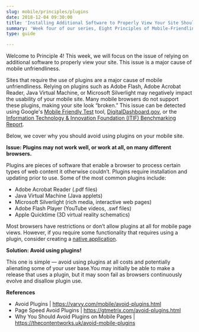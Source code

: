 ```yaml
---
slug: mobile/principles/plugins
date: 2018-12-04 09:30:00
title: 'Installing Additional Software to Properly View Your Site Should Not Be Necessary'
summary: 'Week four of our series, Eight Principles of Mobile-Friendliness, covers the issue of relying on additional software to properly view your site.'
type: guide

---
```


Welcome to Principle 4! This week, we will focus on the issue of relying on additional software to properly view your site. This issue is a major cause of mobile unfriendliness.  

Sites that require the use of plugins are a major cause of mobile unfriendliness. Relying on plugins such as Adobe Flash, Adobe Acrobat Reader, Java Virtual Machine, or Microsoft Silverlight may negatively impact the usability of your mobile site. Many mobile browsers do not support these plugins, making your site look “broken.” This issue can be detected using Google's [Mobile Friendly Test](https://search.google.com/test/mobile-friendly) tool, [DigitalDashboard.gov](https://www.digitaldashboard.gov/), or the [Information Technology & Innovation Foundation (ITIF) Benchmarking Report](https://itif.org/publications/2017/03/08/benchmarking-us-government-websites).  

Below, we cover why you should avoid using plugins on your mobile site.

**Issue: Plugins may not work well, or work at all, on many different browsers.**

Plugins are pieces of software that enable a browser to process certain types of web content it otherwise couldn’t. Plugins require installation and updating prior to use. Some of the most common plugins include:

- Adobe Acrobat Reader (.pdf files)
- Java Virtual Machine (Java applets)
- Microsoft Silverlight (rich media, interactive web pages)
- Adobe Flash Player (YouTube videos, .swf files)
- Apple Quicktime (3D virtual reality schematics)

Most browsers have restrictions or don’t allow plugins at all for mobile page views. However, if you require some functionality that requires using a plugin, consider creating a [native application](https://careerfoundry.com/en/blog/web-development/what-is-the-difference-between-a-mobile-app-and-a-web-app/). 
	
**Solution: Avoid using plugins!**

This one is simple — avoid using plugins at all costs and potentially alienating some of your user base.You may initially be able to make a release that uses a plugin, but it may soon fail as browsers continuously evolve and disallow plugin use.  

**References** 

- Avoid Plugins | https://varvy.com/mobile/avoid-plugins.html 
- Page Speed Avoid Plugins | https://gtmetrix.com/avoid-plugins.html 
- Why You Should Avoid Plugins on Mobile Pages | https://thecontentworks.uk/avoid-mobile-plugins 
